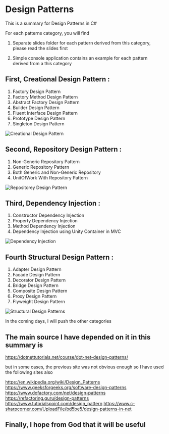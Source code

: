 # Design Patterns 

This is a summary for Design Patterns in C#

For each patterns category, you will find

1. Separate slides folder for each pattern  derived from this category, please read the slides first

2. Simple console application contains an example for each pattern derived from a this category

## First, Creational Design Pattern :

1. Factory Design Pattern
2. Factory Method Design Pattern
3. Abstract Factory Design Pattern
4. Builder Design Pattern
5. Fluent Interface Design Pattern
6. Prototype Design Pattern
7. Singleton Design Pattern

![Creational Design Pattern](https://user-images.githubusercontent.com/81900786/117321200-38b5ea80-ae8d-11eb-9e62-1f4ba615d995.png)

## Second, Repository Design Pattern :

1. Non-Generic Repository Pattern
2. Generic Repository Pattern
3. Both Generic and Non-Generic Repository
4. UnitOfWork With Repository Pattern

![Repositorey Design Pattern](https://user-images.githubusercontent.com/81900786/115156135-2c572280-a083-11eb-9a5f-958a064e2904.png)

## Third, Dependency Injection :

1. Constructor Dependency Injection
2. Property Dependency Injection
3. Method Dependency Injection
4. Dependency Injection using Unity Container in MVC

![Dependency Injection](https://user-images.githubusercontent.com/81900786/115156854-a50bae00-a086-11eb-85e5-d7ff039d3f46.png)

## Fourth Structural Design Pattern :

1. Adapter Design Pattern
2. Facade Design Pattern
3. Decorator Design Pattern
4. Bridge Design Pattern
5. Composite Design Pattern
6. Proxy Design Pattern
7. Flyweight Design Pattern

![Structural Design Patterns](https://user-images.githubusercontent.com/81900786/120889907-c3f6dd00-c5ff-11eb-8749-e0912ee8dc45.png)

In the coming days, I will push the other categories 

## The main source I have depended on it in this summary is

https://dotnettutorials.net/course/dot-net-design-patterns/

but in some cases, the previous site was not obvious enough so I have used  the 
following sites also

https://en.wikipedia.org/wiki/Design_Patterns
https://www.geeksforgeeks.org/software-design-patterns
https://www.dofactory.com/net/design-patterns
https://refactoring.guru/design-patterns
https://www.tutorialspoint.com/design_pattern
https://www.c-sharpcorner.com/UploadFile/bd5be5/design-patterns-in-net


## Finally, I hope from God that it will be useful  
